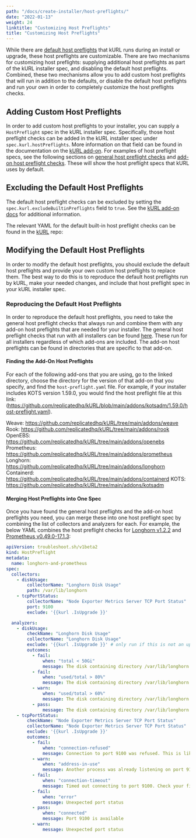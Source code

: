 ```yaml
---
path: "/docs/create-installer/host-preflights/"
date: "2022-01-13"
weight: 24
linktitle: "Customizing Host Preflights"
title: "Customizing Host Preflights"
---
```


While there are [default host preflights](/docs/install-with-kurl/host-preflights) that kURL runs during an install or upgrade, these host preflights are customizable.
There are two mechanisms for customizing host preflights: supplying additional host preflights as part of the kURL installer spec, and disabling the default host preflights.
Combined, these two mechanisms allow you to add custom host preflights that will run in addition to the defaults, or disable the default host preflights and run your own in order to completely customize the host preflights checks.

## Adding Custom Host Preflights

In order to add custom host preflights to your installer, you can supply a `HostPreflight` spec in the kURL installer spec.
Specifically, those host preflight checks can be added in the kURL installer spec under `spec.kurl.hostPreflights`.
More information on that field can be found in the documentation on the [kURL add-on](/docs/add-ons/kurl).
For examples of host preflight specs, see the following sections on [general host preflight checks](#general-host-preflight-checks) and [add-on host preflight checks](#add-on-host-preflight-checks). These will show the host preflight specs that kURL uses by default.

## Excluding the Default Host Preflights

The default host preflight checks can be excluded by setting the `spec.kurl.excludeBuiltinPreflights` field to `true`. See the [kURL add-on docs](/docs/add-ons/kurl) for additional information.

The relevant YAML for the default built-in host preflight checks can be found in the [kURL](https://github.com/replicatedhq/kURL) repo:

## Modifying the Default Host Preflights

In order to modify the default host preflights, you should exclude the default host preflights and provide your own custom host preflights to replace them.
The best way to do this is to reproduce the default host preflights run by kURL, make your needed changes, and include that host preflight spec in your kURL installer spec.

### Reproducing the Default Host Preflights

In order to reproduce the default host preflights, you need to take the general host preflight checks that always run and combine them with any add-on host preflights that are needed for your installer.
The general host preflight checks that run with all installers can be found [here](https://github.com/replicatedhq/kURL/blob/main/pkg/preflight/assets/host-preflights.yaml). These run for all installers regardless of which add-ons are included.
The add-on host preflights can be found in directories that are specific to that add-on.

#### Finding the Add-On Host Preflights

For each of the following add-ons that you are using, go to the linked directory, choose the directory for the version of that add-on that you specify, and find the `host-preflight.yaml` file.
For example, if your installer includes KOTS version 1.59.0, you would find the host preflight file at this link: (https://github.com/replicatedhq/kURL/blob/main/addons/kotsadm/1.59.0/host-preflight.yaml).

Weave: https://github.com/replicatedhq/kURL/tree/main/addons/weave
Rook: https://github.com/replicatedhq/kURL/tree/main/addons/rook
OpenEBS: https://github.com/replicatedhq/kURL/tree/main/addons/openebs
Prometheus: https://github.com/replicatedhq/kURL/tree/main/addons/prometheus
Longhorn: https://github.com/replicatedhq/kURL/tree/main/addons/longhorn
Containerd: https://github.com/replicatedhq/kURL/tree/main/addons/containerd
KOTS: https://github.com/replicatedhq/kURL/tree/main/addons/kotsadm

#### Merging Host Preflights into One Spec

Once you have found the general host preflights and the add-on host preflights you need, you can merge these into one host preflight spec by combining the list of collectors and analyzers for each.
For example, the below YAML combines the host preflight checks for [Longhorn v1.2.2](https://github.com/replicatedhq/kURL/blob/main/addons/longhorn/1.2.2/host-preflight.yaml) and [Prometheus v0.49.0-17.1.3](https://github.com/replicatedhq/kURL/blob/main/addons/prometheus/0.49.0-17.1.3/host-preflight.yaml):
```yaml
apiVersion: troubleshoot.sh/v1beta2
kind: HostPreflight
metadata:
  name: longhorn-and-prometheus
spec:
  collectors:
    - diskUsage:
        collectorName: "Longhorn Disk Usage"
        path: /var/lib/longhorn
    - tcpPortStatus:
        collectorName: "Node Exporter Metrics Server TCP Port Status"
        port: 9100
        exclude: '{{kurl .IsUpgrade }}'

  analyzers:
    - diskUsage:
        checkName: "Longhorn Disk Usage"
        collectorName: "Longhorn Disk Usage"
        exclude: '{{kurl .IsUpgrade }}' # only run if this is not an upgrade
        outcomes:
          - fail:
              when: "total < 50Gi"
              message: The disk containing directory /var/lib/longhorn has less than 50Gi of total space
          - fail:
              when: "used/total > 80%"
              message: The disk containing directory /var/lib/longhorn is more than 80% full
          - warn:
              when: "used/total > 60%"
              message: The disk containing directory /var/lib/longhorn is more than 60% full
          - pass:
              message: The disk containing directory /var/lib/longhorn has at least 20Gi disk space available and is at least 50Gi in size
    - tcpPortStatus:
        checkName: "Node Exporter Metrics Server TCP Port Status"
        collectorName: "Node Exporter Metrics Server TCP Port Status"
        exclude: '{{kurl .IsUpgrade }}'
        outcomes:
          - fail:
              when: "connection-refused"
              message: Connection to port 9100 was refused. This is likely to be a routing problem since this preflight configures a test server to listen on this port.
          - warn:
              when: "address-in-use"
              message: Another process was already listening on port 9100.
          - fail:
              when: "connection-timeout"
              message: Timed out connecting to port 9100. Check your firewall.
          - fail:
              when: "error"
              message: Unexpected port status
          - pass:
              when: "connected"
              message: Port 9100 is available
          - warn:
              message: Unexpected port status
```
